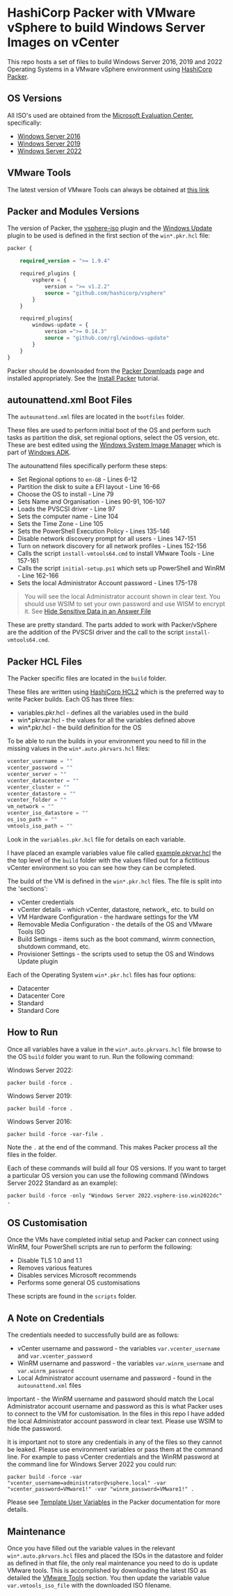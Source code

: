 # HashiCorp Packer with VMware vSphere to build Windows Server Images on vCenter

This repo hosts a set of files to build Windows Server 2016, 2019 and 2022 Operating Systems in a VMware vSphere environment using [HashiCorp Packer](https://www.packer.io/).

## OS Versions

All ISO's used are obtained from the [Microsoft Evaluation Center](https://www.microsoft.com/en-gb/evalcenter/evaluate-windows-server), specifically:

- [Windows Server 2016](https://www.microsoft.com/en-gb/evalcenter/evaluate-windows-server-2016)
- [Windows Server 2019](https://www.microsoft.com/en-gb/evalcenter/evaluate-windows-server-2019)
- [Windows Server 2022](https://www.microsoft.com/en-gb/evalcenter/evaluate-windows-server-2022)

## VMware Tools

The latest version of VMware Tools can always be obtained at [this link](https://packages.vmware.com/tools/releases/latest/windows)

## Packer and Modules Versions

The version of Packer, the [vsphere-iso](https://www.packer.io/plugins/builders/vsphere/vsphere-iso) plugin and the [Windows Update](https://github.com/rgl/packer-plugin-windows-update) plugin  to be used is defined in the first section of the `win*.pkr.hcl` file:

```terraform
packer {

    required_version = ">= 1.9.4"

    required_plugins {
        vsphere = {
            version = ">= v1.2.2"
            source = "github.com/hashicorp/vsphere"
        }
    }

    required_plugins{
        windows-update = {
            version =">= 0.14.3"
            source = "github.com/rgl/windows-update"
        }
    }
}
```

Packer should be downloaded from the [Packer Downloads](https://www.packer.io/downloads) page and installed appropriately. See the [Install Packer](https://learn.hashicorp.com/tutorials/packer/get-started-install-cli) tutorial.

## autounattend.xml Boot Files

The `autounattend.xml` files are located in the `bootfiles` folder.

These files are used to perform initial boot of the OS and perform such tasks as partition the disk, set regional options, select the OS version, etc. These are best edited using the [Windows System Image Manager](https://docs.microsoft.com/en-us/windows-hardware/customize/desktop/wsim/windows-system-image-manager-technical-reference) which is part of [Windows ADK](https://docs.microsoft.com/en-us/windows-hardware/get-started/adk-install).

The autounattend files specifically perform these steps:

- Set Regional options to `en-GB` - Lines 6-12
- Partition the disk to suite a EFI layout - Line 16-66
- Choose the OS to install - Line 79
- Sets Name and Organisation - Lines 90-91, 106-107
- Loads the PVSCSI driver - Line 97
- Sets the computer name - Line 104
- Sets the Time Zone - Line 105
- Sets the PowerShell Execution Policy - Lines 135-146
- Disable network discovery prompt for all users - Lines 147-151
- Turn on network discovery for all network profiles - Lines 152-156
- Calls the script `install-vmtools64.cmd` to install VMware Tools - Line 157-161
- Calls the script `initial-setup.ps1` which sets up PowerShell and WinRM - Line 162-166
- Sets the local Administrator Account password - Lines 175-178

> You will see the local Administrator account shown in clear text. You should use WSIM to set your own password and use WISM to encrypt it. See [Hide Sensitive Data in an Answer File](https://docs.microsoft.com/en-us/windows-hardware/customize/desktop/wsim/hide-sensitive-data-in-an-answer-file)

These are pretty standard. The parts added to work with Packer/vSphere are the addition of the PVSCSI driver and the call to the script `install-vmtools64.cmd`.

## Packer HCL Files

The Packer specific files are located in the `build` folder.

These files are written using [HashiCorp HCL2](https://www.packer.io/guides/hcl) which is the preferred way to write Packer builds. Each OS has three files:

- variables.pkr.hcl - defines all the variables used in the build
- win*.pkrvar.hcl - the values for all the variables defined above
- win*.pkr.hcl - the build definition for the OS

To be able to run the builds in your environment you need to fill in the missing values in the `win*.auto.pkrvars.hcl` files:

```terraform
vcenter_username = ""
vcenter_password = ""
vcenter_server = ""
vcenter_datacenter = ""
vcenter_cluster = ""
vcenter_datastore = ""
vcenter_folder = ""
vm_network = ""
vcenter_iso_datastore = ""
os_iso_path = ""
vmtools_iso_path = ""
```

Look in the `variables.pkr.hcl` file for details on each variable.

I have placed an example variables value file called [example.pkrvar.hcl](build/example.pkrvar.hcl) the the top level of the `build` folder with the values filled out for a fictitious vCenter environment so you can see how they can be completed.

The build of the VM is defined in the `win*.pkr.hcl` files. The file is split into the 'sections':

- vCenter credentials
- vCenter details - which vCenter, datastore, network,, etc. to build on
- VM Hardware Configuration - the hardware settings for the VM
- Removable Media Configuration - the details of the OS and VMware Tools ISO
- Build Settings - items such as the boot command, winrm connection, shutdown command, etc.
- Provisioner Settings - the scripts used to setup the OS and Windows Update plugin

Each of the Operating System `win*.pkr.hcl` files has four options:

- Datacenter
- Datacenter Core
- Standard
- Standard Core

## How to Run

Once all variables have a value in the `win*.auto.pkrvars.hcl` file browse to the OS `build` folder you want to run. Run the following command:

Windows Server 2022:

```dosbatch
packer build -force .
```

Windows Server 2019:

```dosbatch
packer build -force .
```

Windows Server 2016:

```dosbatch
packer build -force -var-file .
```

Note the `.` at the end of the command. This makes Packer process all the files in the folder.

Each of these commands will build all four OS versions. If you want to target a particular OS version you can use the following command (Windows Server 2022 Standard as an example):

```dosbatch
packer build -force -only "Windows Server 2022.vsphere-iso.win2022dc" .
```

## OS Customisation

Once the VMs have completed initial setup and Packer can connect using WinRM, four PowerShell scripts are run to perform the following:

- Disable TLS 1.0 and 1.1
- Removes various features
- Disables services Microsoft recommends
- Performs some general OS customisations

These scripts are found in the `scripts` folder.

## A Note on Credentials

The credentials needed to successfully build are as follows:

- vCenter username and password - the variables `var.vcenter_username` and `var.vcenter_password`
- WinRM username and password - the variables `var.winrm_username` and `var.winrm_password`
- Local Administrator account username and password - found in the `autounattend.xml` files

Important - the WinRM username and password should match the Local Administrator account username and password as this is what Packer uses to connect to the VM for customisation. In the files in this repo I have added the local Administrator account password in clear text. Please use WSIM to hide the password.

It is important not to store any credentials in any of the files so they cannot be leaked. Please use environment variables or pass them at the command line. For example to pass vCenter credentials and the WinRM password at the command line for Windows Server 2022 you could run:

```dosbatch
packer build -force -var "vcenter_username=administrator@vsphere.local" -var "vcenter_password=VMware1!" -var "winrm_password=VMware1!" .
```

Please see [Template User Variables](https://www.packer.io/docs/templates/legacy_json_templates/user-variables) in the Packer documentation for more details.

## Maintenance

Once you have filled out the variable values in the relevant `win*.auto.pkrvars.hcl` files and placed the ISOs in the datastore and folder as defined in that file, the only real maintenance you need to do is update VMware tools. This is accomplished by downloading the latest ISO as detailed the [VMware Tools](#VMware-Tools) section. You then update the variable value `var.vmtools_iso_file` with the downloaded ISO filename.
